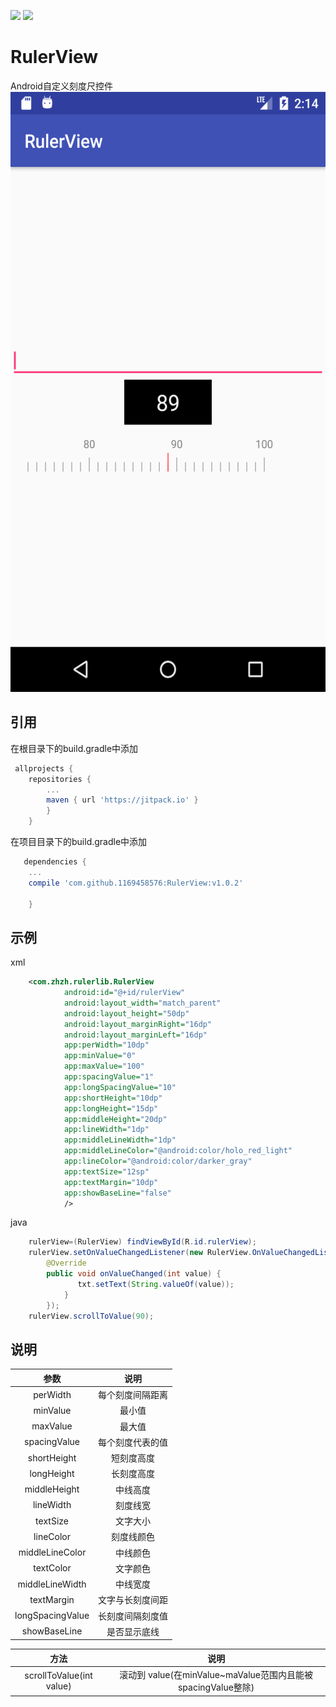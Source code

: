 ![](https://img.shields.io/github/release/1169458576/RulerView.svg)
![](https://img.shields.io/travis/1169458576/RulerView/BRANCH.svg)

RulerView
===
Android自定义刻度尺控件</br>
<img width="540" height="960" src="/img/screenshot.png"/>
## 引用
在根目录下的build.gradle中添加
```gradle
 allprojects {
    repositories {
        ...
        maven { url 'https://jitpack.io' }
        }
    }
```
在项目目录下的build.gradle中添加
```gradle
   dependencies {
    ...
    compile 'com.github.1169458576:RulerView:v1.0.2'
    
    }
```
## 示例
xml
```XML
    <com.zhzh.rulerlib.RulerView
            android:id="@+id/rulerView"
            android:layout_width="match_parent"
            android:layout_height="50dp"
            android:layout_marginRight="16dp"
            android:layout_marginLeft="16dp"
            app:perWidth="10dp"
            app:minValue="0"
            app:maxValue="100"
            app:spacingValue="1"
            app:longSpacingValue="10"
            app:shortHeight="10dp"
            app:longHeight="15dp"
            app:middleHeight="20dp"
            app:lineWidth="1dp"
            app:middleLineWidth="1dp"
            app:middleLineColor="@android:color/holo_red_light"
            app:lineColor="@android:color/darker_gray"
            app:textSize="12sp"
            app:textMargin="10dp"
            app:showBaseLine="false"
            />
```
java
```java
    rulerView=(RulerView) findViewById(R.id.rulerView);
    rulerView.setOnValueChangedListener(new RulerView.OnValueChangedListener() {
        @Override
        public void onValueChanged(int value) {
               txt.setText(String.valueOf(value));
            }
        });
    rulerView.scrollToValue(90);
```
## 说明

| 参数 | 说明 |
| :------------: | :-------------: |
| perWidth | 每个刻度间隔距离 |
| minValue | 最小值 |
| maxValue | 最大值 |
| spacingValue | 每个刻度代表的值 |
| shortHeight | 短刻度高度 |
| longHeight | 长刻度高度 |
| middleHeight | 中线高度 |
| lineWidth | 刻度线宽 |
| textSize | 文字大小 |
| lineColor | 刻度线颜色 |
| middleLineColor | 中线颜色 |
| textColor | 文字颜色 |
| middleLineWidth | 中线宽度 |
| textMargin | 文字与长刻度间距 |
| longSpacingValue | 长刻度间隔刻度值 |
| showBaseLine | 是否显示底线 |

| 方法 | 说明 |
| :----: | :----: |
| scrollToValue(int value) | 滚动到 value(在minValue~maValue范围内且能被spacingValue整除) |
